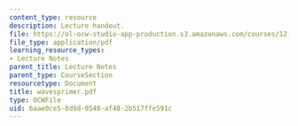 ```yaml
---
content_type: resource
description: Lecture handout.
file: https://ol-ocw-studio-app-production.s3.amazonaws.com/courses/12-800-fluid-dynamics-of-the-atmosphere-and-ocean-fall-2004/6aae0ce58d9d0548af482b517ffe591c_wavesprimer.pdf
file_type: application/pdf
learning_resource_types:
- Lecture Notes
parent_title: Lecture Notes
parent_type: CourseSection
resourcetype: Document
title: wavesprimer.pdf
type: OCWFile
uid: 6aae0ce5-8d9d-0548-af48-2b517ffe591c
---
```

